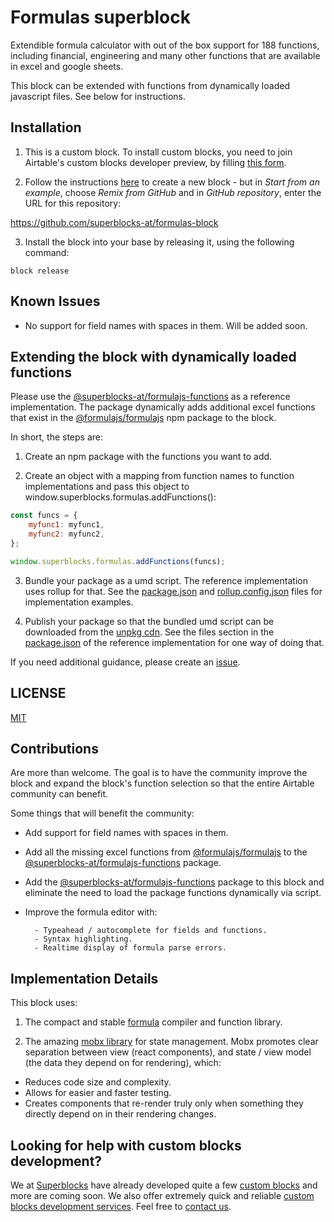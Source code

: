# Formulas superblock

Extendible formula calculator with out of the box support for 188 functions, including financial, engineering and many other functions that are available in excel and google sheets.

This block can be extended with functions from dynamically loaded javascript files. See below for instructions.

## Installation

1. This is a custom block. To install custom blocks, you need to join Airtable's custom blocks developer preview, by filling [this form](https://airtable.com/shrEvq5IlQqYxWkaS).

2. Follow the instructions [here](https://airtable.com/developers/blocks/guides/hello-world-tutorial#create-a-new-block) to create a new block - but in _Start from an example_, choose _Remix from GitHub_ and in _GitHub repository_, enter the URL for this repository:

https://github.com/superblocks-at/formulas-block

3. Install the block into your base by releasing it, using the following command:

```
block release
```

## Known Issues

- No support for field names with spaces in them. Will be added soon.

## Extending the block with dynamically loaded functions

Please use the [@superblocks-at/formulajs-functions](https://www.npmjs.com/package/@superblocks-at/formulajs-functions) as a reference implementation. The package dynamically adds additional excel functions that exist in the [@formulajs/formulajs](https://www.npmjs.com/package/@formulajs/formulajs) npm package to the block.

In short, the steps are:

1. Create an npm package with the functions you want to add.

2. Create an object with a mapping from function names to function implementations and pass this object to window.superblocks.formulas.addFunctions():

```js
const funcs = {
	myfunc1: myfunc1,
	myfunc2: myfunc2,
};

window.superblocks.formulas.addFunctions(funcs);
```

3. Bundle your package as a umd script. The reference implementation uses rollup for that. See the [package.json](https://github.com/superblocks-at/formulajs-functions/blob/master/package.json) and [rollup.config.json](https://github.com/superblocks-at/formulajs-functions/blob/master/rollup.config.js) files for implementation examples.

4. Publish your package so that the bundled umd script can be downloaded from the [unpkg cdn](https://unpkg.com/). See the files section in the [package.json](https://github.com/superblocks-at/formulajs-functions/blob/master/package.json) of the reference implementation for one way of doing that.

If you need additional guidance, please create an [issue](issues).

## LICENSE

[MIT](LICENSE.md)

## Contributions

Are more than welcome. The goal is to have the community improve the block and expand the block's function selection so that the entire Airtable community can benefit.

Some things that will benefit the community:

- Add support for field names with spaces in them.

- Add all the missing excel functions from [@formulajs/formulajs](https://www.npmjs.com/package/@formulajs/formulajs) to the [@superblocks-at/formulajs-functions](https://www.npmjs.com/package/@superblocks-at/formulajs-functions) package.

- Add the [@superblocks-at/formulajs-functions](https://www.npmjs.com/package/@superblocks-at/formulajs-functions) package to this block and eliminate the need to load the package functions dynamically via script.

- Improve the formula editor with:

      	- Typeahead / autocomplete for fields and functions.
      	- Syntax highlighting.
      	- Realtime display of formula parse errors.

## Implementation Details

This block uses:

1. The compact and stable [formula](https://www.npmjs.com/package/formula) compiler and function library.

2. The amazing [mobx library](https://mobx.js.org/README.html) for state management. Mobx promotes clear separation between view (react components), and state / view model (the data they depend on for rendering), which:

- Reduces code size and complexity.
- Allows for easier and faster testing.
- Creates components that re-render truly only when something they directly depend on in their rendering changes.

## Looking for help with custom blocks development?

We at [Superblocks](https://superblocks.at) have already developed quite a few [custom blocks](https://superblocks.at/#blocks) and more are coming soon. We also offer extremely quick and reliable [custom blocks development services](https://superblocks.at/#services). Feel free to [contact us](https://superblocks.at/#services).
